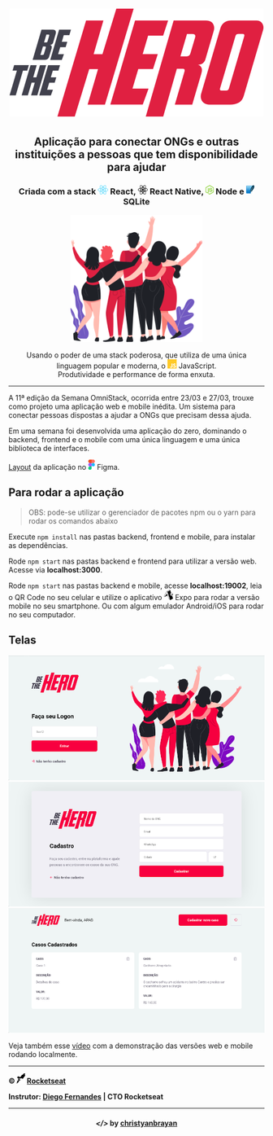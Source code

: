 <!-- então bora codar! -->

<h1 align="center">
    <img alt="" title="" src="imgs/logo.svg">
</h1>

<h2 align="center"> Aplicação para conectar ONGs e outras instituições a pessoas que tem disponibilidade para ajudar </h2>

<h3 align="center"> Criada com a stack <img src="imgs/react.png" alt="react" height="18"> React, <img src="imgs/react-native.png" alt="react-native" height="18"> React Native, <img src="imgs/node.png" alt="node" height="18"> Node e <img src="imgs/sqlite.png" alt="node" height="18"> SQLite </h3>

<p align="center"> <img src="imgs/heroes.png" alt="heroes" height="250"> </p>

<p align="center"> Usando o poder de uma stack poderosa, que utiliza de uma única linguagem popular e moderna, o <img src="imgs/js.png" height="18" alt="javascript"> JavaScript. <br> Produtividade e performance de forma enxuta. </p>

---

A 11ª edição da Semana OmniStack, ocorrida entre 23/03 e 27/03, trouxe como projeto uma aplicação web e mobile inédita. Um sistema para conectar pessoas dispostas a ajudar a ONGs que precisam dessa ajuda.

Em uma semana foi desenvolvida uma aplicação do zero, dominando o backend, frontend e o mobile com uma única linguagem e uma única biblioteca de interfaces.

[Layout](https://www.figma.com/file/2C2yvw7jsCOGmaNUDftX9n/Be-The-Hero---OmniStack-11?node-id=0%3A1) da aplicação no <img src="imgs/figma.png" alt="figma" height="20"> Figma.

## Para rodar a aplicação

> OBS: pode-se utilizar o gerenciador de pacotes npm ou o yarn para rodar os comandos abaixo

Execute ```npm install``` nas pastas backend, frontend e mobile, para instalar as dependências.

Rode ```npm start``` nas pastas backend e frontend para utilizar a versão web. Acesse via **localhost:3000**.

Rode ```npm start``` nas pastas backend e mobile, acesse **localhost:19002**, leia o QR Code no seu celular e utilize o aplicativo <img src="imgs/expo.png" alt="rocketseat" height="20"> Expo para rodar a versão mobile no seu smartphone. Ou com algum emulador Android/iOS para rodar no seu computador.

## Telas

<p align="center">
    <img alt="" title="" src="imgs/print1.png">
    <img alt="" title="" src="imgs/print2.png">
    <img alt="" title="" src="imgs/print3.png">

</p>

Veja também esse [vídeo](https://youtu.be/UygqW2eBJJA) com a demonstração das versões web e mobile rodando localmente.

---

**&copy; <img src="imgs/rocketseat.svg" alt="rocketseat" height="20"> [Rocketseat](https://rocketseat.com.br/)**

**Instrutor: [Diego Fernandes](https://github.com/diego3g) | CTO Rocketseat**

---

<h4 align="center"> <em>&lt;/&gt;</em> by <a href="https://github.com/christyanbrayan" target="_blank">christyanbrayan</a> </h4>

